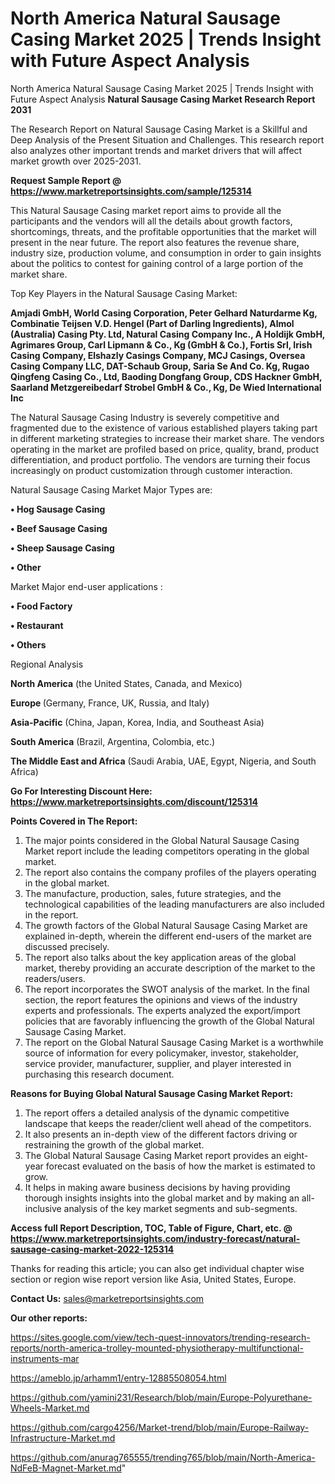 # North America Natural Sausage Casing Market 2025 | Trends Insight with Future Aspect Analysis
North America Natural Sausage Casing Market 2025 | Trends Insight with Future Aspect Analysis
<strong>Natural Sausage Casing Market Research Report 2031</strong>

The Research Report on Natural Sausage Casing Market is a Skillful and Deep Analysis of the Present Situation and Challenges. This research report also analyzes other important trends and market drivers that will affect market growth over 2025-2031.

<strong>Request Sample Report @ <a href=https://www.marketreportsinsights.com/sample/125314>https://www.marketreportsinsights.com/sample/125314</a></strong>

This Natural Sausage Casing market report aims to provide all the participants and the vendors will all the details about growth factors, shortcomings, threats, and the profitable opportunities that the market will present in the near future. The report also features the revenue share, industry size, production volume, and consumption in order to gain insights about the politics to contest for gaining control of a large portion of the market share.

Top Key Players in the Natural Sausage Casing Market:

<strong>Amjadi GmbH, World Casing Corporation, Peter Gelhard Naturdarme Kg, Combinatie Teijsen V.D. Hengel (Part of Darling Ingredients), Almol (Australia) Casing Pty. Ltd, Natural Casing Company Inc., A Holdijk GmbH, Agrimares Group, Carl Lipmann & Co., Kg (GmbH & Co.), Fortis Srl, Irish Casing Company, Elshazly Casings Company, MCJ Casings, Oversea Casing Company LLC, DAT-Schaub Group, Saria Se And Co. Kg, Rugao Qingfeng Casing Co., Ltd, Baoding Dongfang Group, CDS Hackner GmbH, Saarland Metzgereibedarf Strobel GmbH & Co., Kg, De Wied International Inc</strong>

The Natural Sausage Casing Industry is severely competitive and fragmented due to the existence of various established players taking part in different marketing strategies to increase their market share. The vendors operating in the market are profiled based on price, quality, brand, product differentiation, and product portfolio. The vendors are turning their focus increasingly on product customization through customer interaction.

Natural Sausage Casing Market Major Types are:

<strong>• Hog Sausage Casing

• Beef Sausage Casing

• Sheep Sausage Casing

• Other</strong>

Market Major end-user applications :

<strong>• Food Factory

• Restaurant

• Others</strong>

Regional Analysis

</u><strong><b>North America</b></strong> (the United States, Canada, and Mexico)

<strong><b>Europe </b></strong>(Germany, France, UK, Russia, and Italy)

<strong><b>Asia-Pacific</b></strong> (China, Japan, Korea, India, and Southeast Asia)

<strong><b>South America</b></strong> (Brazil, Argentina, Colombia, etc.)

<strong><b>The Middle East and Africa</b></strong> (Saudi Arabia, UAE, Egypt, Nigeria, and South Africa)

<strong>Go For Interesting Discount Here: <a href=https://www.marketreportsinsights.com/discount/125314>https://www.marketreportsinsights.com/discount/125314</a></strong>

<strong>Points Covered in The Report:</strong>
<ol>
  <li>The major points considered in the Global Natural Sausage Casing Market report include the leading competitors operating in the global market.</li>
  <li>The report also contains the company profiles of the players operating in the global market.</li>
  <li>The manufacture, production, sales, future strategies, and the technological capabilities of the leading manufacturers are also included in the report.</li>
  <li>The growth factors of the Global Natural Sausage Casing Market are explained in-depth, wherein the different end-users of the market are discussed precisely.</li>
  <li>The report also talks about the key application areas of the global market, thereby providing an accurate description of the market to the readers/users.</li>
  <li>The report incorporates the SWOT analysis of the market. In the final section, the report features the opinions and views of the industry experts and professionals. The experts analyzed the export/import policies that are favorably influencing the growth of the Global Natural Sausage Casing Market.</li>
  <li>The report on the Global Natural Sausage Casing Market is a worthwhile source of information for every policymaker, investor, stakeholder, service provider, manufacturer, supplier, and player interested in purchasing this research document.</li>
</ol>
<strong>Reasons for Buying Global Natural Sausage Casing Market Report:</strong>

<ol>
  <li>The report offers a detailed analysis of the dynamic competitive landscape that keeps the reader/client well ahead of the competitors.</li>
  <li>It also presents an in-depth view of the different factors driving or restraining the growth of the global market.</li>
  <li>The Global Natural Sausage Casing Market report provides an eight-year forecast evaluated on the basis of how the market is estimated to grow.</li>
  <li>It helps in making aware business decisions by having providing thorough insights insights into the global market and by making an all-inclusive analysis of the key market segments and sub-segments.</li>
</ol>
<strong>Access full Report Description, TOC, Table of Figure, Chart, etc. @ <a href=https://www.marketreportsinsights.com/industry-forecast/natural-sausage-casing-market-2022-125314>https://www.marketreportsinsights.com/industry-forecast/natural-sausage-casing-market-2022-125314</a></strong>


Thanks for reading this article; you can also get individual chapter wise section or region wise report version like Asia, United States, Europe.

<strong>Contact Us:</strong>
sales@marketreportsinsights.com

<strong>Our other reports:</strong>

<a href=https://sites.google.com/view/tech-quest-innovators/trending-research-reports/north-america-trolley-mounted-physiotherapy-multifunctional-instruments-mar>https://sites.google.com/view/tech-quest-innovators/trending-research-reports/north-america-trolley-mounted-physiotherapy-multifunctional-instruments-mar</a>

<a href=https://ameblo.jp/arhamm1/entry-12885508054.html>https://ameblo.jp/arhamm1/entry-12885508054.html</a>

<a href=https://github.com/yamini231/Research/blob/main/Europe-Polyurethane-Wheels-Market.md>https://github.com/yamini231/Research/blob/main/Europe-Polyurethane-Wheels-Market.md</a>

<a href=https://github.com/cargo4256/Market-trend/blob/main/Europe-Railway-Infrastructure-Market.md>https://github.com/cargo4256/Market-trend/blob/main/Europe-Railway-Infrastructure-Market.md</a>

<a href=https://github.com/anurag765555/trending765/blob/main/North-America-NdFeB-Magnet-Market.md>https://github.com/anurag765555/trending765/blob/main/North-America-NdFeB-Magnet-Market.md</a>"
